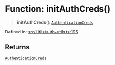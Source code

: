 # Function: initAuthCreds()

> **initAuthCreds**(): [`AuthenticationCreds`](../type-aliases/AuthenticationCreds.md)

Defined in: [src/Utils/auth-utils.ts:195](https://github.com/Fokusdotid/Baileys/blob/6a8e2076fa4119b2d5152250d579a4fbed394533/src/Utils/auth-utils.ts#L195)

## Returns

[`AuthenticationCreds`](../type-aliases/AuthenticationCreds.md)
